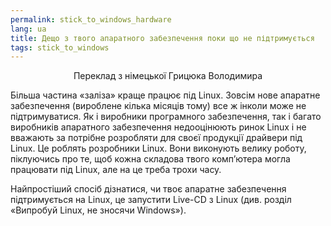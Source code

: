 ```yaml
---
permalink: stick_to_windows_hardware
lang: ua
title: Дещо з твого апаратного забезпечення поки що не підтримується
tags: stick_to_windows
---
```


<p align="center">Переклад з німецької Грицюка Володимира

Більша частина «заліза» краще працює під Linux. Зовсім нове апаратне забезпечення (вироблене кілька місяців тому) все ж інколи може не підтримуватися. Як і виробники програмного забезпечення, так і багато виробників апаратного забезпечення недооцінюють ринок Linux і не вважають за потрібне розробляти  для своєї продукції драйвери під Linux. Це роблять розробники Linux. Вони виконують велику роботу, піклуючись про те, щоб кожна складова твого комп’ютера могла працювати під Linux, але на це треба трохи часу.

Найпростіший спосіб дізнатися, чи твоє апаратне забезпечення підтримується на Linux, це запустити Live-CD з Linux (див. розділ «Випробуй Linux, не зносячи Windows»).

